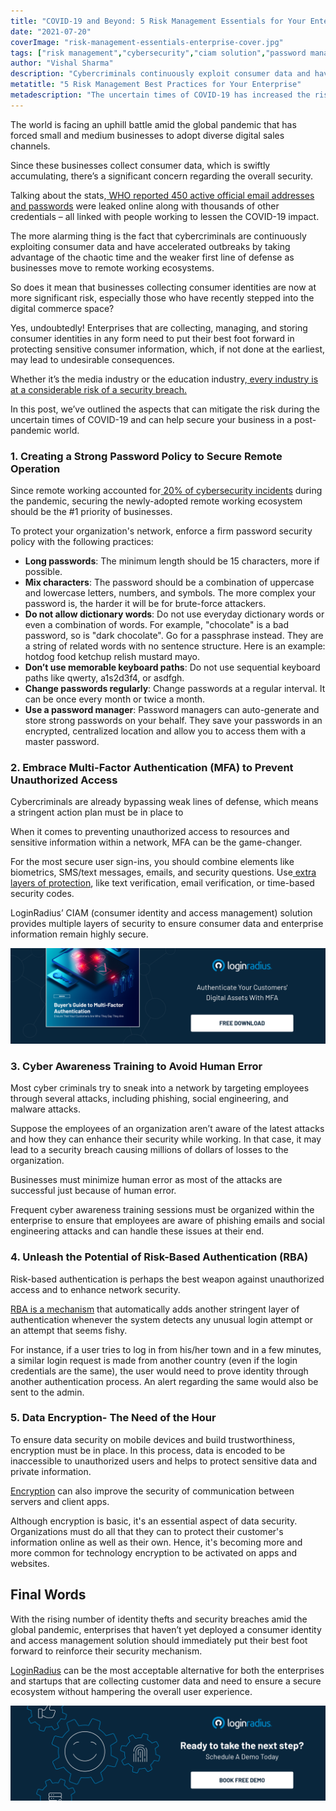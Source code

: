 ```yaml
---
title: "COVID-19 and Beyond: 5 Risk Management Essentials for Your Enterprise"
date: "2021-07-20"
coverImage: "risk-management-essentials-enterprise-cover.jpg"
tags: ["risk management","cybersecurity","ciam solution","password management"]
author: "Vishal Sharma"
description: "Cybercriminals continuously exploit consumer data and have accelerated outbreaks by taking advantage of the chaotic time, and the weaker first line of defense as businesses adopt new working ecosystems. This post covers all the aspects that require immediate consideration to minimize the risk of identity theft or a security breach."
metatitle: "5 Risk Management Best Practices for Your Enterprise"
metadescription: "The uncertain times of COVID-19 has increased the risk for businesses collecting user information. Here’s a good read covering aspects to mitigate the risk."
---
```


The world is facing an uphill battle amid the global pandemic that has forced small and medium businesses to adopt diverse digital sales channels.

Since these businesses collect consumer data, which is swiftly accumulating, there’s a significant concern regarding the overall security.

Talking about the stats,[ WHO reported 450 active official email addresses and passwords](https://www.who.int/news-room/detail/23-04-2020-who-reports-fivefold-increase-in-cyber-attacks-urges-vigilance) were leaked online along with thousands of other credentials – all linked with people working to lessen the COVID-19 impact.

The more alarming thing is the fact that cybercriminals are continuously exploiting consumer data and have accelerated outbreaks by taking advantage of the chaotic time and the weaker first line of defense as businesses move to remote working ecosystems.

So does it mean that businesses collecting consumer identities are now at more significant risk, especially those who have recently stepped into the digital commerce space?

Yes, undoubtedly! Enterprises that are collecting, managing, and storing consumer identities in any form need to put their best foot forward in protecting sensitive consumer information, which, if not done at the earliest, may lead to undesirable consequences.

Whether it’s the media industry or the education industry,[ every industry is at a considerable risk of a security breach.](https://www.loginradius.com/blog/identity/cyber-threats-business-risk-covid-19/)  

In this post, we’ve outlined the aspects that can mitigate the risk during the uncertain times of COVID-19 and can help secure your business in a post-pandemic world.


### 1. Creating a Strong Password Policy to Secure Remote Operation

Since remote working accounted for[ 20% of cybersecurity incidents](https://resources.malwarebytes.com/files/2020/08/Malwarebytes_EnduringFromHome_Report_FINAL.pdf) during the pandemic, securing the newly-adopted remote working ecosystem should be the #1 priority of businesses.

To protect your organization's network, enforce a firm password security policy with the following practices:



* **Long passwords**: The minimum length should be 15 characters, more if possible.
* **Mix characters**: The password should be a combination of uppercase and lowercase letters, numbers, and symbols. The more complex your password is, the harder it will be for brute-force attackers.
* **Do not allow dictionary words**: Do not use everyday dictionary words or even a combination of words. For example, "chocolate" is a bad password, so is "dark chocolate". Go for a passphrase instead. They are a string of related words with no sentence structure. Here is an example: hotdog food ketchup relish mustard mayo.
* **Don’t use memorable keyboard paths**: Do not use sequential keyboard paths like qwerty, a1s2d3f4, or asdfgh.
* **Change passwords regularly**: Change passwords at a regular interval. It can be once every month or twice a month.
* **Use a password manager**: Password managers can auto-generate and store strong passwords on your behalf. They save your passwords in an encrypted, centralized location and allow you to access them with a master password.


### 2. Embrace Multi-Factor Authentication (MFA) to Prevent Unauthorized Access

Cybercriminals are already bypassing weak lines of defense, which means a stringent action plan must be in place to

When it comes to preventing unauthorized access to resources and sensitive information within a network, MFA can be the game-changer.

For the most secure user sign-ins, you should combine elements like biometrics, SMS/text messages, emails, and security questions. Use[ extra layers of protection](https://www.loginradius.com/blog/identity/what-is-multi-factor-authentication/), like text verification, email verification, or time-based security codes.

LoginRadius’ CIAM (consumer identity and access management) solution provides multiple layers of security to ensure consumer data and enterprise information remain highly secure.

[![EB-GD-to-MFA](EB-GD-to-MFA.png)](https://www.loginradius.com/resource/buyers-guide-to-multi-factor-authentication/)


### 3. Cyber Awareness Training to Avoid Human Error

Most cyber criminals try to sneak into a network by targeting employees through several attacks, including phishing, social engineering, and malware attacks.

Suppose the employees of an organization aren’t aware of the latest attacks and how they can enhance their security while working. In that case, it may lead to a security breach causing millions of dollars of losses to the organization.

Businesses must minimize human error as most of the attacks are successful just because of human error.

Frequent cyber awareness training sessions must be organized within the enterprise to ensure that employees are aware of phishing emails and social engineering attacks and can handle these issues at their end.


### 4. Unleash the Potential of Risk-Based Authentication (RBA)

Risk-based authentication is perhaps the best weapon against unauthorized access and to enhance network security.

[RBA is a mechanism](https://www.loginradius.com/blog/identity/risk-based-authentication/) that automatically adds another stringent layer of authentication whenever the system detects any unusual login attempt or an attempt that seems fishy.

For instance, if a user tries to log in from his/her town and in a few minutes, a similar login request is made from another country (even if the login credentials are the same), the user would need to prove identity through another authentication process. An alert regarding the same would also be sent to the admin.


### 5. Data Encryption- The Need of the Hour

To ensure data security on mobile devices and build trustworthiness, encryption must be in place. In this process, data is encoded to be inaccessible to unauthorized users and helps to protect sensitive data and private information.

[Encryption](https://www.loginradius.com/blog/engineering/encryption-and-hashing/) can also improve the security of communication between servers and client apps.

Although encryption is basic, it's an essential aspect of data security. Organizations must do all that they can to protect their customer's information online as well as their own. Hence, it's becoming more and more common for technology encryption to be activated on apps and websites.


## Final Words

With the rising number of identity thefts and security breaches amid the global pandemic, enterprises that haven’t yet deployed a consumer identity and access management solution should immediately put their best foot forward to reinforce their security mechanism.

[LoginRadius](https://www.loginradius.com/contact-sales/) can be the most acceptable alternative for both the enterprises and startups that are collecting customer data and need to ensure a secure ecosystem without hampering the overall user experience.


[![book-a-demo-loginradius](../../assets/book-a-demo-loginradius.png)](https://www.loginradius.com/book-a-demo/)